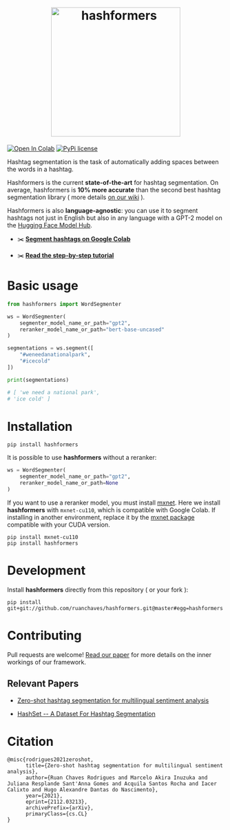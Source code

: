 <h1 align="center">
  <img src="https://raw.githubusercontent.com/ruanchaves/hashformers/master/hashformers.png" width="300" title="hashformers">
</h1>

[![Open In Colab](https://colab.research.google.com/assets/colab-badge.svg)](https://colab.research.google.com/github/ruanchaves/hashformers/blob/master/hashformers.ipynb) 
[![PyPi license](https://badgen.net/pypi/license/pip/)](https://pypi.com/project/pip/)  

Hashtag segmentation is the task of automatically adding spaces between the words in a hashtag. 

Hashformers is the current **state-of-the-art** for hashtag segmentation. On average, hashformers is **10% more accurate** than the second best hashtag segmentation library ( more details [on our wiki](https://github.com/ruanchaves/hashformers/wiki/Evaluation) ).

Hashformers is also **language-agnostic**: you can use it to segment hashtags not just in English but also in any language with a GPT-2 model on the [Hugging Face Model Hub](https://huggingface.co/models).

* ✂️ [**Segment hashtags on Google Colab**](https://colab.research.google.com/github/ruanchaves/hashformers/blob/master/hashformers.ipynb)

* ✂️ [**Read the step-by-step tutorial**](https://github.com/ruanchaves/hashformers/blob/master/hashformers.ipynb)

# Basic usage

```python
from hashformers import WordSegmenter

ws = WordSegmenter(
    segmenter_model_name_or_path="gpt2",
    reranker_model_name_or_path="bert-base-uncased"
)

segmentations = ws.segment([
    "#weneedanationalpark",
    "#icecold"
])

print(segmentations)

# [ 'we need a national park',
# 'ice cold' ]
```

# Installation

```
pip install hashformers
```

It is possible to use **hashformers** without a reranker:

```python
ws = WordSegmenter(
    segmenter_model_name_or_path="gpt2",
    reranker_model_name_or_path=None
)
```

If you want to use a reranker model, you must install [mxnet](https://pypi.org/project/mxnet/). Here we install **hashformers** with `mxnet-cu110`, which is compatible with Google Colab. If installing in another environment, replace it by the [mxnet package](https://pypi.org/project/mxnet/) compatible with your CUDA version.

```
pip install mxnet-cu110 
pip install hashformers
```

# Development

Install **hashformers** directly from this repository ( or your fork ):

```
pip install git+git://github.com/ruanchaves/hashformers.git@master#egg=hashformers 
```

# Contributing 

Pull requests are welcome!  [Read our paper](https://arxiv.org/abs/2112.03213) for more details on the inner workings of our framework.

## Relevant Papers 

* [Zero-shot hashtag segmentation for multilingual sentiment analysis](https://arxiv.org/abs/2112.03213)

* [HashSet -- A Dataset For Hashtag Segmentation](https://arxiv.org/abs/2201.06741)

# Citation

```
@misc{rodrigues2021zeroshot,
      title={Zero-shot hashtag segmentation for multilingual sentiment analysis}, 
      author={Ruan Chaves Rodrigues and Marcelo Akira Inuzuka and Juliana Resplande Sant'Anna Gomes and Acquila Santos Rocha and Iacer Calixto and Hugo Alexandre Dantas do Nascimento},
      year={2021},
      eprint={2112.03213},
      archivePrefix={arXiv},
      primaryClass={cs.CL}
}
```